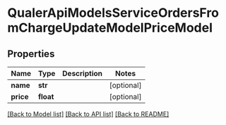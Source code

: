 # QualerApiModelsServiceOrdersFromChargeUpdateModelPriceModel

## Properties
Name | Type | Description | Notes
------------ | ------------- | ------------- | -------------
**name** | **str** |  | [optional] 
**price** | **float** |  | [optional] 

[[Back to Model list]](../README.md#documentation-for-models) [[Back to API list]](../README.md#documentation-for-api-endpoints) [[Back to README]](../README.md)


